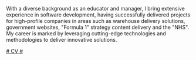 With a diverse background as an educator and manager, I bring extensive experience in software development, having successfully delivered projects for high-profile companies in areas such as warehouse delivery solutions, government websites, "Formula 1" strategy content delivery and the "NHS". My career is marked by leveraging cutting-edge technologies and methodologies to deliver innovative solutions.

[# CV #](https://srmarquinho.github.io/CV/)
